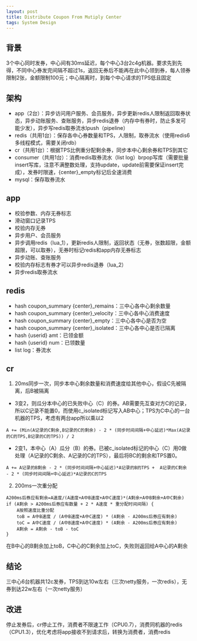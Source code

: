 ```yaml
---
layout: post
title: Distribute Coupon From Mutiply Center
tags: System Design
---
```

## 背景

3个中心同时发券，中心间有30ms延迟，每个中心3台2c4g机器。要求先到先得，不同中心券发完间隔不超过1s，返回无券后不能再在此中心领到券，每人领券限制2张，金额限制100元；中心隔离时，到每个中心请求的TPS低且固定

## 架构

- app（2台）：异步访问用户服务、会员服务，异步更新redis人限制返回取券状态，异步动账服务、查账服务，异步redis退券（内存中有券时，防止多发可能少发），异步写redis取券流水lpush（pipeline）
- redis（共用1台）：保存各中心券数量和TPS，人限制，取券流水（使用redis6多线程模式，需要关闭rdb）
- cr（共用1台）：根据TPS比例重分配剩余券，同步本中心剩余券和TPS到其它
- consumer（共用1台）：消费redis取券流水（list log）brpop写库（需要批量insert写库，注意不满整数处理，支持update，update前需要保证insert完成），发券时限速，{center}\_empty标记后全速消费
- mysql：保存取券流水

## app
- 校验参数、内存无券标志
- 滑动窗口记录TPS
- 校验内存无券
- 异步用户、会员服务
- 异步调用redis（lua_1），更新redis人限制，返回状态（无券，张数超限，金额超限，可以取券），无券时标记redis和app内存无券标志
- 异步动账、查账服务
- 校验内存标志有券才可以异步redis退券（lua_2）
- 异步redis取券流水

## redis
- hash coupon_summary {center}\_remains：三中心各中心剩余数量
- hash coupon_summary {center}\_velocity：三中心各中心消费速度
- hash coupon_summary {center}\_empty：三中心各中心是否为空
- hash coupon_summary {center}\_isolated：三中心各中心是否已隔离
- hash {userid} amt：已领金额
- hash {userid} num：已领数量
- list log：券流水

## cr
1. 20ms同步一次，同步本中心剩余数量和消费速度给其他中心，假设C先被隔离，后B被隔离

- 3变2，则瓜分本中心的已失败中心（C）的券。AB需要先互查对方C的记录，所以C记录不能置0，而使用c_isolated标记写入AB中心；TPS为C中心的一台机器的TPS，考虑有两台app所以乘以2
```
A += (Min(A记录的C剩余,B记录的C的剩余) - 2 * (同步时间间隔+中心延迟)*Max(A记录的C的TPS,B记录的C的TPS)) / 2
```

- 2变1，本中心（A）瓜分（B）的券。已被c_isolated标记的中心（C）用0做处理（A记录的C剩余、A记录的C的TPS），最后将BC的剩余和TPS置0。
```
A += A记录的B剩余 - 2 * (同步时间间隔+中心延迟)*A记录的B的TPS +  A记录的C剩余 - 2 * (同步时间间隔+中心延迟)*A记录的C的TPS
```

2. 200ms一次重分配
```
A200ms后券应有剩余=A速度/(A速度+A中B速度+A中C速度)*(A剩余+A中B剩余+A中C剩余) 
if (A剩余 > A200ms后券应有数量 + 2 * A速度 * 重分配时间间隔) {
    A按照速度比重分配
    toB = A中B速度 / (A中B速度+A中C速度) * (A剩余 - A200ms后券应有剩余)
    toC = A中C速度 / (A中B速度+A中C速度) * (A剩余 - A200ms后券应有剩余)
    A剩余 = A剩余 - toB - toC
}
```
在B中心的B剩余加上toB，C中心的C剩余加上toC，失败则返回给A中心的A剩余

## 结论
三中心6台机器共12c发券，TPS到达10w左右（三次netty服务，一次redis），无券到达22w左右（一次netty服务）

## 改进
停止发券后，cr停止工作，消费者不限速工作（CPU0.7），消费同机器的redis（CPU1.3），优化考虑将app接收不到请求后，转换为消费者，消费redis

